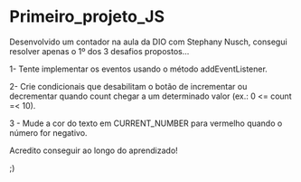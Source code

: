 # Primeiro_projeto_JS

Desenvolvido um contador na aula da DIO com Stephany Nusch, consegui resolver apenas o 1º dos 3 desafios propostos...

<p>1- Tente implementar os eventos usando o método addEventListener.</p>
<p>2- Crie condicionais que desabilitam o botão de incrementar ou decrementar quando count chegar a um determinado valor (ex.: 0 <= count =< 10).</p>
<p>3 - Mude a cor do texto em CURRENT_NUMBER para vermelho quando o número for negativo.</p>

Acredito conseguir ao longo do aprendizado!

;)

